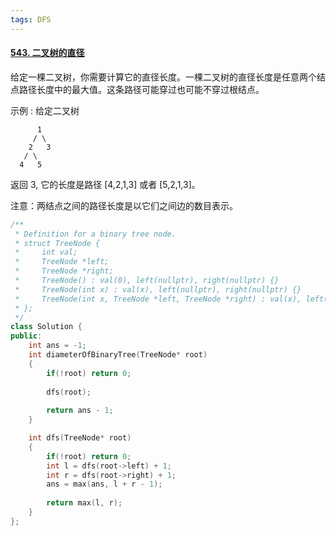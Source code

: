 ```yaml
---
tags: DFS
---
```




#### [543. 二叉树的直径](https://leetcode-cn.com/problems/diameter-of-binary-tree/)



给定一棵二叉树，你需要计算它的直径长度。一棵二叉树的直径长度是任意两个结点路径长度中的最大值。这条路径可能穿过也可能不穿过根结点。

 

示例 :
给定二叉树

          1
         / \
        2   3
       / \     
      4   5    
返回 3, 它的长度是路径 [4,2,1,3] 或者 [5,2,1,3]。

 

注意：两结点之间的路径长度是以它们之间边的数目表示。



```cpp
/**
 * Definition for a binary tree node.
 * struct TreeNode {
 *     int val;
 *     TreeNode *left;
 *     TreeNode *right;
 *     TreeNode() : val(0), left(nullptr), right(nullptr) {}
 *     TreeNode(int x) : val(x), left(nullptr), right(nullptr) {}
 *     TreeNode(int x, TreeNode *left, TreeNode *right) : val(x), left(left), right(right) {}
 * };
 */
class Solution {
public:
    int ans = -1;
    int diameterOfBinaryTree(TreeNode* root) 
    {
        if(!root) return 0;
        
        dfs(root);
        
        return ans - 1;
    }

    int dfs(TreeNode* root)
    {
        if(!root) return 0;
        int l = dfs(root->left) + 1;
        int r = dfs(root->right) + 1;
        ans = max(ans, l + r - 1);
        
        return max(l, r);
    }
};
```

